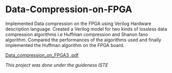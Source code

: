 # Data-Compression-on-FPGA
Implemented Data compression on the FPGA using Verilog Hardware description language. Created a Verilog model for two kinds of lossless data compression algorithms i.e Huffman compression and Shanon fano algorithm. Compared the performances of the algorithms used and finally implemented the Huffman algorithm on the FPGA board.

[Data_compression_on_FPGA3 .pdf](https://github.com/Nikhil201ec131/Data-Compression-on-FPGA/files/9332727/Data_compression_on_FPGA3.pdf)

*This project was done under the guideness ISTE*
